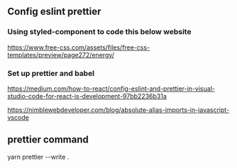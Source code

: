 ## Config eslint prettier

### Using styled-component to code this below website

https://www.free-css.com/assets/files/free-css-templates/preview/page272/energy/

### Set up prettier and babel

https://medium.com/how-to-react/config-eslint-and-prettier-in-visual-studio-code-for-react-js-development-97bb2236b31a

https://nimblewebdeveloper.com/blog/absolute-alias-imports-in-javascript-vscode

## prettier command 

yarn prettier --write .
